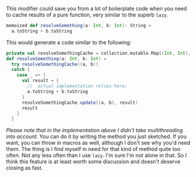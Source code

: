 This modifier could save you from a lot of boilerplate code when you need to cache results of a pure function, very similar to the superb `lazy`.
```scala
memoized def resolveSomething(a: Int, b: Int): String =
  a.toString + b.toString
```
This would generate a code similar to the following:
```scala
private val resolveSomethingCache = collection.mutable.Map[(Int, Int), String]()
def resolveSomething(a: Int, b: Int) =
  try resolveSomethingCache((a, b))
  catch {
    case _ => {
      val result = {
        //  actual implementation relies here:
        a.toString + b.toString
      }
      resolveSomethingCache.update((a, b), result)
      result
    }
  }
```
*Please note that in the implementation above I didn't take multithreading into account.*
You can do it by writing the method you just sketched.  If you want, you can throw in macros as well, although I don't see why you'd need them.
The thing is I find myself in need for that kind of method quite too often. Not any less often than I use `lazy`. I'm sure I'm not alone in that. So I think this feature is at least worth some discussion and doesn't deserve closing as fast.
